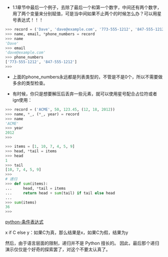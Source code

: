 * 1.1章节中最后一个例子，去除了最后一个和第一个数字，中间还有两个数字，用了两个变量来分别赋值，可是当中间如果不止两个的时候怎么办？可以用星号表达式！！！

```python
>>> record = ('Dave', 'dave@example.com', '773-555-1212', '847-555-1212')
>>> name, email, *phone_numbers = record
>>> name
'Dave'
>>> email
'dave@example.com'
>>> phone_numbers
['773-555-1212', '847-555-1212']
>>>
```
* 上面的phone_numbers永远都是列表类型的，不管是不是0个，所以不需要做多余的类型检查。


* 有时候，你只是想要解压后丢弃一些元素，就可以使用星号配合占位符或者ign使用：
```python
>>> record = ('ACME', 50, 123.45, (12, 18, 2012))
>>> name, *_, (*_, year) = record
>>> name
'ACME'
>>> year
2012
>>>
```

```python
>>> items = [1, 10, 7, 4, 5, 9]
>>> head, *tail = items
>>> head
1
>>> tail
[10, 7, 4, 5, 9]
>>>
# 递归
>>> def sum(items):
...     head, *tail = items
...     return head + sum(tail) if tail else head
...
>>> sum(items)
36
>>>
```
[python-条件表达式](https://docs.python.org/3/reference/expressions.html#conditional-expressions)

x if C else y：如果C为真，那么结果是x，如果C为假，结果为y

然后，由于语言层面的限制，递归并不是 Python 擅长的。 因此，最后那个递归演示仅仅是个好奇的探索罢了，对这个不要太认真了。